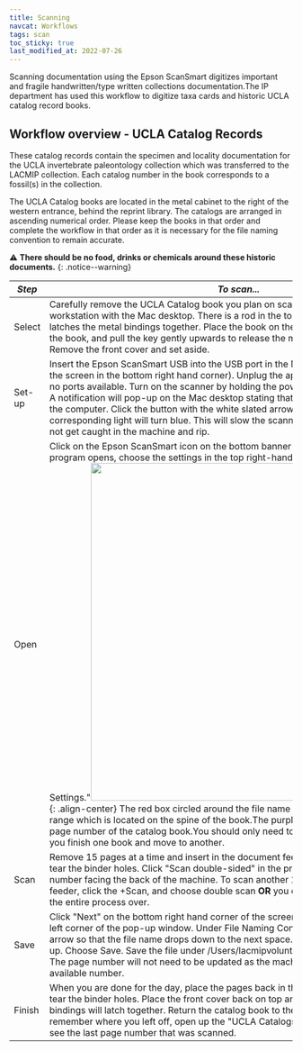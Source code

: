 ```yaml
---
title: Scanning
navcat: Workflows
tags: scan
toc_sticky: true
last_modified_at: 2022-07-26
---
```


Scanning documentation using the Epson ScanSmart digitizes important and fragile handwritten/type written collections documentation.The IP department has used this workflow to digitize taxa cards and historic UCLA catalog record books. 

## Workflow overview - UCLA Catalog Records 
These catalog records contain the specimen and locality documentation for the UCLA invertebrate paleontology collection which was transferred to the LACMIP collection. Each catalog number in the book corresponds to a fossil(s) in the collection.

The UCLA Catalog books are located in the metal cabinet to the right of the western entrance, behind the reprint library. The catalogs are arranged in ascending numerical order. Please keep the books in that order and complete the workflow in that order as it is necessary for the file naming convention to remain accurate.

:warning: **There should be no food, drinks or chemicals around these historic documents.**
{: .notice--warning}

*Step* | *To scan...*
   --- | ---
   Select | Carefully remove the UCLA Catalog book you plan on scanning and take it to the workstation with the Mac desktop. There is a rod in the top of the book's spine which latches the metal bindings together. Place the book on the desk, open the front cover of the book, and pull the key gently upwards to release the metal binding of the book. Remove the front cover and set aside. 
   Set-up | Insert the Epson ScanSmart USB into the USB port in the Mac desktop (located behind the screen in the bottom right hand corner). Unplug the apple charging cord if there are no ports available. Turn on the scanner by holding the power button down for 3 seconds. A notification will pop-up on the Mac desktop stating that the scanner is connected to the computer. Click the button with the white slated arrow on the Epson machine and a corresponding light will turn blue. This will slow the scanning speed so that the pages do not get caught in the machine and rip. 
   Open | Click on the Epson ScanSmart icon on the bottom banner of the desktop. When the program opens, choose the settings in the top right-hand corner and click "File Name Settings."<img src="{{ site.baseurl }}/assets/images/scanning_filenameconvention.png" alt="" width="600"/>{: .align-center} The red box circled around the file name comes from the catalog book's range which is located on the spine of the book.The purple block corresponds to the page number of the catalog book.You should only need to replace these values when you finish one book and move to another.
   Scan | Remove 15 pages at a time and insert in the document feeder. Take special care not to tear the binder holes. Click "Scan double-sided" in the program. Place the lowest number facing the back of the machine. To scan another 15 pages, place in document feeder, click the +Scan, and choose double scan **OR** you can save the scans and start the entire process over.
   Save | Click "Next" on the bottom right hand corner of the screen. Click customize on the lower left corner of the pop-up window. Under File Naming Conventions, un-check the blue arrow so that the file name drops down to the next space. Exit out of the customize pop-up. Choose Save. Save the file under /Users/lacmipvolunteers/Desktop/UCLACatalogs. The page number will not need to be updated as the machine will recognize the next available number.
   Finish | When you are done for the day, place the pages back in the same order. Make sure not to tear the binder holes. Place the front cover back on top and push the rod in. The metal bindings will latch together. Return the catalog book to the metal cabinet. In order to remember where you left off, open up the "UCLA Catalogs" folder on the desktop and see the last page number that was scanned.
    
   
